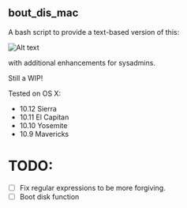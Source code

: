 ## bout_dis_mac

A bash script to provide a text-based version of this: 

![Alt text](https://github.com/marshki/bout_dis_mac/blob/master/bout_dis_mac.png "bout_dis_mac")

with additional enhancements for sysadmins.

Still a WIP!

Tested on OS X: 

* 10.12 Sierra
* 10.11 El Capitan 
* 10.10 Yosemite 
* 10.9 Mavericks 

# TODO: 

-[ ] Fix regular expressions to be more forgiving.  
-[ ] Boot disk function 
